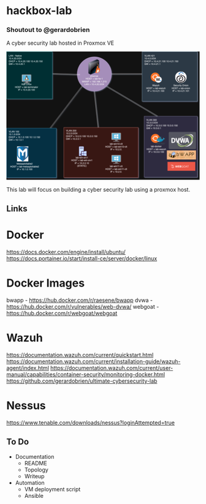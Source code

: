 # hackbox-lab
### Shoutout to @gerardobrien 
A cyber security lab hosted in Proxmox VE

![](hackbox-lab-topology.png)

This lab will focus on building a cyber security lab using a proxmox host.

## Links

# Docker

https://docs.docker.com/engine/install/ubuntu/
https://docs.portainer.io/start/install-ce/server/docker/linux

# Docker Images

bwapp - https://hub.docker.com/r/raesene/bwapp
dvwa - https://hub.docker.com/r/vulnerables/web-dvwa/
webgoat - https://hub.docker.com/r/webgoat/webgoat

# Wazuh

https://documentation.wazuh.com/current/quickstart.html
https://documentation.wazuh.com/current/installation-guide/wazuh-agent/index.html
https://documentation.wazuh.com/current/user-manual/capabilities/container-security/monitoring-docker.html
https://github.com/gerardobrien/ultimate-cybersecurity-lab

# Nessus
https://www.tenable.com/downloads/nessus?loginAttempted=true



## To Do
- Documentation
  - README
  - Topology
  - Writeup
- Automation
  - VM deployment script
  - Ansible
